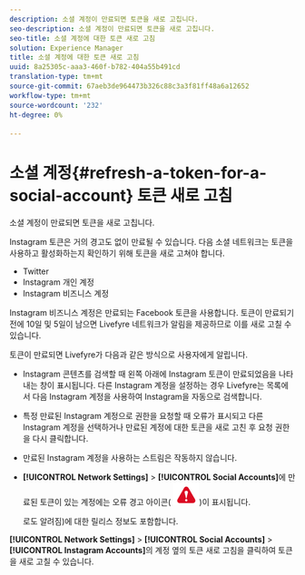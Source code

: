 ```yaml
---
description: 소셜 계정이 만료되면 토큰을 새로 고칩니다.
seo-description: 소셜 계정이 만료되면 토큰을 새로 고칩니다.
seo-title: 소셜 계정에 대한 토큰 새로 고침
solution: Experience Manager
title: 소셜 계정에 대한 토큰 새로 고침
uuid: 8a25305c-aaa3-460f-b782-404a55b491cd
translation-type: tm+mt
source-git-commit: 67aeb3de964473b326c88c3a3f81ff48a6a12652
workflow-type: tm+mt
source-wordcount: '232'
ht-degree: 0%

---
```



# 소셜 계정{#refresh-a-token-for-a-social-account} 토큰 새로 고침

소셜 계정이 만료되면 토큰을 새로 고칩니다.

Instagram 토큰은 거의 경고도 없이 만료될 수 있습니다. 다음 소셜 네트워크는 토큰을 사용하고 활성화하는지 확인하기 위해 토큰을 새로 고쳐야 합니다.

* Twitter
* Instagram 개인 계정
* Instagram 비즈니스 계정

Instagram 비즈니스 계정은 만료되는 Facebook 토큰을 사용합니다. 토큰이 만료되기 전에 10일 및 5일이 남으면 Livefyre 네트워크가 알림을 제공하므로 이를 새로 고칠 수 있습니다.

토큰이 만료되면 Livefyre가 다음과 같은 방식으로 사용자에게 알립니다.

* Instagram 콘텐츠를 검색할 때 왼쪽 아래에 Instagram 토큰이 만료되었음을 나타내는 창이 표시됩니다. 다른 Instagram 계정을 설정하는 경우 Livefyre는 목록에서 다음 Instagram 계정을 사용하여 Instagram을 자동으로 검색합니다.
* 특정 만료된 Instagram 계정으로 권한을 요청할 때 오류가 표시되고 다른 Instagram 계정을 선택하거나 만료된 계정에 대한 토큰을 새로 고친 후 요청 권한을 다시 클릭합니다.
* 만료된 Instagram 계정을 사용하는 스트림은 작동하지 않습니다.
* **[!UICONTROL Network Settings]** > **[!UICONTROL Social Accounts]**&#x200B;에 만료된 토큰이 있는 계정에는 오류 경고 아이콘( ![](assets/warningError.png))이 표시됩니다.

   로도 알려짐)에 대한 릴리스 정보도 포함합니다.

**[!UICONTROL Network Settings]** > **[!UICONTROL Social Accounts]** > **[!UICONTROL Instagram Accounts]**&#x200B;의 계정 옆의 토큰 새로 고침을 클릭하여 토큰을 새로 고칠 수 있습니다.
